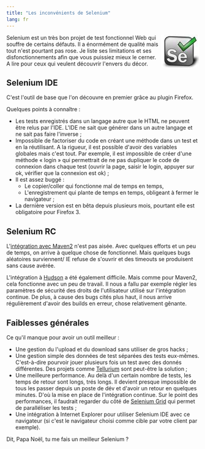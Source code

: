 ```yaml
---
title: "Les inconvénients de Selenium"
lang: fr
---
```


<img src="/assets/images/posts/2008/09/selenium_small.jpg" style="float:right"/>

Selenium est un très bon projet de test fonctionnel Web qui souffre de certains défauts.
Il a énormément de qualité mais tout n'est pourtant pas rose.
Je liste ses limitations et ses disfonctionnements afin que vous puissiez mieux le cerner.
A lire pour ceux qui veulent découvrir l'envers du décor.

## Selenium IDE

C'est l'outil de base que l'on découvre en premier grâce au plugin Firefox.

Quelques points à connaître :

- Les tests enregistrés dans un langage autre que le HTML ne peuvent être relus par l'IDE. L'IDE ne sait que générer dans un autre langage et ne sait pas faire l'inverse ;
- Impossible de factoriser du code en créant une méthode dans un test et en la réutilisant. A la rigueur, il est possible d'avoir des variables globales mais c'est tout. Par exemple, il est impossible de créer d'une méthode « login » qui permettrait de ne pas dupliquer le code de connexion dans chaque test (ouvrir la page, saisir le login, appuyer sur ok, vérifier que la connexion est ok) ;
- Il est assez buggé :
  - Le copier/coller qui fonctionne mal de temps en temps,
  - L'enregistrement qui plante de temps en temps, obligeant à fermer le navigateur ;
- La dernière version est en bêta depuis plusieurs mois, pourtant elle est obligatoire pour Firefox 3.

## Selenium RC

L'[intégration avec Maven2](http://www.tomsquest.com/blog/2008/09/selenium-en-java-demarrage-rapide/) n'est pas aisée. Avec quelques efforts et un peu de temps, on arrive à quelque chose de fonctionnel. Mais quelques bugs aléatoires surviennent/ IE refuse de s'ouvrir et des timeouts se produisent sans cause avérée.

L'intégration à [Hudson](https://hudson.dev.java.net/) a été également difficile. Mais comme pour Maven2, cela fonctionne avec un peu de travail. Il nous a fallu par exemple régler les paramètres de sécurité des droits de l'utilisateur utilisé sur l'intégration continue. De plus, à cause des bugs cités plus haut, il nous arrive régulièrement d'avoir des builds en erreur, chose relativement gênante.

## Faiblesses générales

Ce qu'il manque pour avoir un outil meilleur :

- Une gestion du l'upload et du download sans utiliser de gros hacks ;
- Une gestion simple des données de test séparées des tests eux-mêmes. C'est-à-dire pourvoir jouer plusieurs fois un test avec des donnés différentes. Des projets comme [Tellurium](http://www.tomsquest.com/blog/2008/10/selenium-boostez-vos-tests-avec-tellurium/) sont peut-être la solution ;
- Une meilleure performance. Au delà d'un certain nombre de tests, les temps de retour sont longs, trés longs. Il devient presque impossible de tous les passer depuis un poste de dév et d'avoir un retour en quelques minutes. D'où la mise en place de l'intégration continue. Sur le point des performances, il faudrait regarder du côté de [Selenium Grid](http://selenium-grid.seleniumhq.org/) qui permet de paralléliser les tests ;
- Une intégration à Internet Explorer pour utiliser Selenium IDE avec ce navigateur (si c'est le navigateur choisi comme cible par votre client par exemple).

Dit, Papa Noël, tu me fais un meilleur Selenium ?
